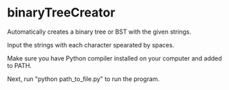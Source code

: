 # binaryTreeCreator
Automatically creates a binary tree or BST with the given strings.

Input the strings with each character spearated by spaces.

Make sure you have Python compiler installed on your computer and added to PATH.

Next, run "python path_to_file.py" to run the program.
